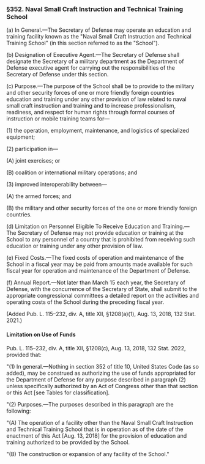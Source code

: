 ### §352. Naval Small Craft Instruction and Technical Training School ###

(a) In General.—The Secretary of Defense may operate an education and training facility known as the "Naval Small Craft Instruction and Technical Training School" (in this section referred to as the "School").

(b) Designation of Executive Agent.—The Secretary of Defense shall designate the Secretary of a military department as the Department of Defense executive agent for carrying out the responsibilities of the Secretary of Defense under this section.

(c) Purpose.—The purpose of the School shall be to provide to the military and other security forces of one or more friendly foreign countries education and training under any other provision of law related to naval small craft instruction and training and to increase professionalism, readiness, and respect for human rights through formal courses of instruction or mobile training teams for—

(1) the operation, employment, maintenance, and logistics of specialized equipment;

(2) participation in—

(A) joint exercises; or

(B) coalition or international military operations; and

(3) improved interoperability between—

(A) the armed forces; and

(B) the military and other security forces of the one or more friendly foreign countries.

(d) Limitation on Personnel Eligible To Receive Education and Training.—The Secretary of Defense may not provide education or training at the School to any personnel of a country that is prohibited from receiving such education or training under any other provision of law.

(e) Fixed Costs.—The fixed costs of operation and maintenance of the School in a fiscal year may be paid from amounts made available for such fiscal year for operation and maintenance of the Department of Defense.

(f) Annual Report.—Not later than March 15 each year, the Secretary of Defense, with the concurrence of the Secretary of State, shall submit to the appropriate congressional committees a detailed report on the activities and operating costs of the School during the preceding fiscal year.

(Added Pub. L. 115–232, div. A, title XII, §1208(a)(1), Aug. 13, 2018, 132 Stat. 2021.)

#### Limitation on Use of Funds ####

Pub. L. 115–232, div. A, title XII, §1208(c), Aug. 13, 2018, 132 Stat. 2022, provided that:

"(1) In general.—Nothing in section 352 of title 10, United States Code (as so added), may be construed as authorizing the use of funds appropriated for the Department of Defense for any purpose described in paragraph (2) unless specifically authorized by an Act of Congress other than that section or this Act [see Tables for classification].

"(2) Purposes.—The purposes described in this paragraph are the following:

"(A) The operation of a facility other than the Naval Small Craft Instruction and Technical Training School that is in operation as of the date of the enactment of this Act [Aug. 13, 2018] for the provision of education and training authorized to be provided by the School.

"(B) The construction or expansion of any facility of the School."